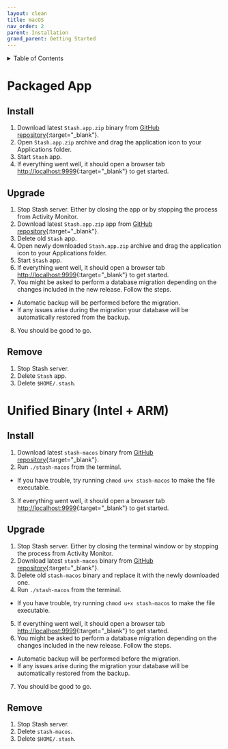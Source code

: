 ```yaml
---
layout: clean
title: macOS
nav_order: 2
parent: Installation
grand_parent: Getting Started
---
```


<details markdown="block">
  <summary>
    Table of Contents
  </summary>
  {: .text-delta }
1. TOC
{:toc}
</details>

# Packaged App

## Install

1. Download latest `Stash.app.zip` binary from [GitHub repository](https://github.com/stashapp/stash/releases/latest){:target="_blank"}.
2. Open `Stash.app.zip` archive and drag the application icon to your Applications folder. 
3. Start `Stash` app.
4. If everything went well, it should open a browser tab [http://localhost:9999](http://localhost:9999){:target="_blank"} to get started.

## Upgrade

1. Stop Stash server. Either by closing the app or by stopping the process from Activity Monitor. 
2. Download latest `Stash.app.zip` app from [GitHub repository](https://github.com/stashapp/stash/releases/latest){:target="_blank"}.
3. Delete old `Stash` app. 
4. Open newly downloaded `Stash.app.zip` archive and drag the application icon to your Applications folder. 
5. Start `Stash` app.
6. If everything went well, it should open a browser tab [http://localhost:9999](http://localhost:9999){:target="_blank"} to get started.
7. You might be asked to perform a database migration depending on the changes included in the new release. Follow the steps. 
  - Automatic backup will be performed before the migration. 
  - If any issues arise during the migration your database will be automatically restored from the backup.
8. You should be good to go. 

## Remove

1. Stop Stash server.
2. Delete `Stash` app.
3. Delete `$HOME/.stash`.

# Unified Binary (Intel + ARM)

## Install

1. Download latest `stash-macos` binary from [GitHub repository](https://github.com/stashapp/stash/releases/latest){:target="_blank"}.
2. Run `./stash-macos` from the terminal.
  - If you have trouble, try running `chmod u+x stash-macos` to make the file executable.
3. If everything went well, it should open a browser tab [http://localhost:9999](http://localhost:9999){:target="_blank"} to get started.

## Upgrade

1. Stop Stash server. Either by closing the terminal window or by stopping the process from Activity Monitor. 
2. Download latest `stash-macos` binary from [GitHub repository](https://github.com/stashapp/stash/releases/latest){:target="_blank"}.
3. Delete old `stash-macos` binary and replace it with the newly downloaded one. 
4. Run `./stash-macos` from the terminal.
  - If you have trouble, try running `chmod u+x stash-macos` to make the file executable.
5. If everything went well, it should open a browser tab [http://localhost:9999](http://localhost:9999){:target="_blank"} to get started.
6. You might be asked to perform a database migration depending on the changes included in the new release. Follow the steps. 
  - Automatic backup will be performed before the migration. 
  - If any issues arise during the migration your database will be automatically restored from the backup.
7. You should be good to go. 

## Remove

1. Stop Stash server.
2. Delete `stash-macos`.
3. Delete `$HOME/.stash`.